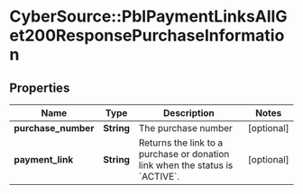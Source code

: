 # CyberSource::PblPaymentLinksAllGet200ResponsePurchaseInformation

## Properties
Name | Type | Description | Notes
------------ | ------------- | ------------- | -------------
**purchase_number** | **String** | The purchase number | [optional] 
**payment_link** | **String** | Returns the link to a purchase or donation link when the status is &#x60;ACTIVE&#x60;. | [optional] 


